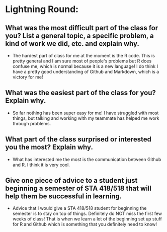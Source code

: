 # Lightning Round:
## What was the most difficult part of the class for you? List a general topic, a specific problem, a kind of work we did, etc. and explain why.
- The hardest part of class for me at the moment is the R code. This is pretty general and I am sure most of people's problems but R does confuse me, which is normal because it is a new language! I do think I have a pretty good understanding of Github and Markdown, which is a victory for me!
## What was the easiest part of the class for you? Explain why.
- So far nothing has been super easy for me! I have struggled with most things, but talking and working with my teammate has helped me work through problems.
## What part of the class surprised or interested you the most? Explain why.
- What has interested me the most is the communication between Github and R. I think it is very cool.
## Give one piece of advice to a student just beginning a semester of STA 418/518 that will help them be successful in learning.
- Advice that I would give a STA 418/518 student for beginning the semester is to stay on top of things. Definitely do NOT miss the first few weeks of class! That is when we learn a lot of the beginning set up stuff for R and Github which is something that you definitely need to know!

